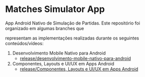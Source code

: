 # 

# Matches Simulator App

App Android Nativo de Simulação de Partidas. Este repositório foi organizado em algumas branches que

representam as implementações realizadas durante os seguintes conteúdos/vídeos:

1. Desenvolvimento Mobile Nativo para Android
   * [release/desenvolvimento-mobile-nativo-para-android](github.com/AnubisWallid/matches-simulador-app/tree/release/desenvolvimento-mobile-nativo)
2. Componentes, Layouts e UI/UX em Apps Android
   * [release/Componentes, Layouts e UI/UX em Apps Android](https://github.com/AnubisWallid/matches-simulator-app/tree/componentes-layouts-ui-ux-pps_android)
